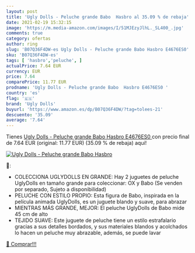```yaml
---
layout: post
title: 'Ugly Dolls - Peluche grande Babo  Hasbro al 35.09 % de rebaja'
date: 2021-02-19 15:32:15
image: 'https://m.media-amazon.com/images/I/51MJEzyJlhL._SL400_.jpg'
comments: true
category: ofertas
author: ring
slug: 'B07Q36F4DW-es Ugly Dolls - Peluche grande Babo Hasbro E4676ES0'
sku: 'B07Q36F4DW-es'
tags: [ 'hasbro','peluche', ]
actualPrice: 7.64 EUR
currency: EUR
price: 7.64
comparePrice: 11.77 EUR
prodname: 'Ugly Dolls - Peluche grande Babo  Hasbro E4676ES0 '
country: 'es'
flag: '🇪🇸'
brand: 'Ugly Dolls'
buyurl: 'https://www.amazon.es/dp/B07Q36F4DW/?tag=tolees-21'
descuento: '35.09'
average: '7.64'
---
```


Tienes [Ugly Dolls - Peluche grande Babo  Hasbro E4676ES0 ](https://www.amazon.es/dp/B07Q36F4DW/?tag=tolees-21) con precio final de  7.64 EUR (original: 11.77 EUR) (35.09 %  de rebaja) aqui!

[![Ugly Dolls - Peluche grande Babo  Hasbro](https://m.media-amazon.com/images/I/51MJEzyJlhL._SL400_.jpg)](https://www.amazon.es/dp/B07Q36F4DW/?tag=tolees-21)

🔎:

- COLECCIONA UGLYDOLLS EN GRANDE: Hay 2 juguetes de peluche UglyDolls en tamaño grande para coleccionar: OX y Babo (Se venden por separado, Sujeto a disponibilidad)
- PELUCHE CON ESTILO PROPIO: Esta figura de Babo, inspirada en la película animada UglyDolls, es un juguete blando y suave, para abrazar
- MIENTRAS MÁS GRANDE, MEJOR: El peluche UglyDolls de Babo mide 45 cm de alto
- TEJIDO SUAVE: Este juguete de peluche tiene un estilo estrafalario gracias a sus detalles bordados, y sus materiales blandos y acolchados lo hacen un peluche muy abrazable, además, se puede lavar

[🛒 Comprar!!!](https://www.amazon.es/dp/B07Q36F4DW/?tag=tolees-21)
